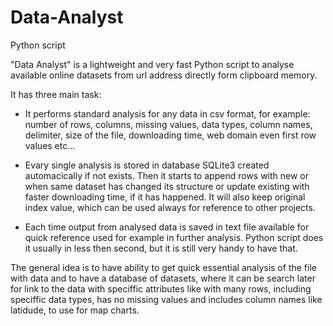 # Data-Analyst
Python script


"Data Analyst" is a lightweight and very fast Python script to analyse available online datasets from url address directly form clipboard memory.

It has three main task:

- It performs standard analysis for any data in csv format, for example: number of rows, columns, missing values, data types, column names, delimiter, size of the file, downloading time, web domain even first row values etc...

- Evary single analysis is stored in database SQLite3 created automacically if not exists. Then it starts to append rows with new or when same dataset has changed its structure or update existing with faster downloading time, if it has happened. It will also keep original index value, which can be used always for reference to other projects.

- Each time output from analysed data is saved in text file available for quick reference used for example in further analysis. Python script does it usually in less then second, but it is still very handy to have that.

The general idea is to have ability to get quick essential analysis of the file with data and to have a database of datasets, where it can be search later for link to the data with speciffic attributes like with many rows, including speciffic data types, has no missing values and includes column names like latidude, to use for map charts.
